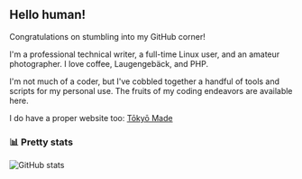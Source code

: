 ## Hello human!

Congratulations on stumbling into my GitHub corner!

I'm a professional technical writer, a full-time Linux user, and an amateur photographer. I love coffee, Laugengebäck, and PHP.

I'm not much of a coder, but I've cobbled together a handful of tools and scripts for my personal use. The fruits of my coding endeavors are available here.

I do have a proper website too: [Tōkyō Made](https://tokyoma.de/)

### 📊 Pretty stats

![GitHub stats](https://github-readme-stats.vercel.app/api?username=dmpop&show_icons=true&theme=tokyonight)

<!--
**dmpop/dmpop** is a ✨ _special_ ✨ repository because its `README.md` (this file) appears on your GitHub profile.

Here are some ideas to get you started:

- 🔭 I’m currently working on ...
- 🌱 I’m currently learning ...
- 👯 I’m looking to collaborate on ...
- 🤔 I’m looking for help with ...
- 💬 Ask me about ...
- 📫 How to reach me: ...
- 😄 Pronouns: ...
- ⚡ Fun fact: ...
-->
